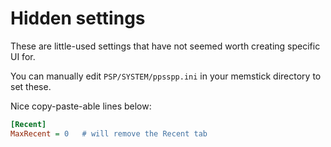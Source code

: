 # Hidden settings

These are little-used settings that have not seemed worth creating specific UI for.

You can manually edit `PSP/SYSTEM/ppsspp.ini` in your memstick directory to set these.

Nice copy-paste-able lines below:

```ini
[Recent]
MaxRecent = 0   # will remove the Recent tab
```